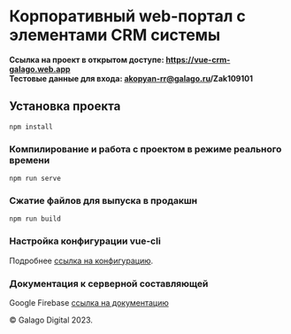 # Корпоративный web-портал с элементами CRM системы

**Ссылка на проект в открытом доступе: https://vue-crm-galago.web.app**
<br />
**Тестовые данные для входа: akopyan-rr@galago.ru/Zak109101**

## Установка проекта
```
npm install
```
### Компилирование и работа с проектом в режиме реального времени
```
npm run serve
```
### Сжатие файлов для выпуска в продакшн
```
npm run build
```

### Настройка конфигурации vue-cli
Подробнее [ссылка на конфигурацию](https://cli.vuejs.org/config/).

### Документация к серверной составляющей
Google Firebase [ссылка на документацию](https://firebase.google.com/docs?hl=uk)

© Galago Digital 2023.
